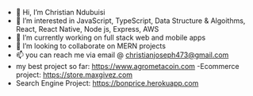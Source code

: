 - 👋 Hi, I’m Christian Ndubuisi
- 👀 I’m interested in JavaScript, TypeScript, Data Structure & Algoithms, React, React Native, Node js, Express, AWS
- 🌱 I’m currently working on full stack web and mobile apps
- 💞️ I’m looking to collaborate on MERN projects
- 📫 you can reach me via email @ christianjoseph473@gmail.com
- my best project so far: https://www.agrometacoin.com
-Ecommerce project: https://store.maxgivez.com
- Search Engine Project: https://bonprice.herokuapp.com
<!---
iChris473/iChris473 is a ✨ special ✨ repository because its `README.md` (this file) appears on your GitHub profile.
You can click the Preview link to take a look at your changes.
--->

